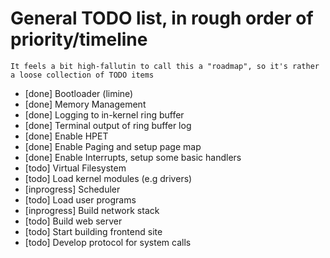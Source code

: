 # General TODO list, in rough order of priority/timeline

    It feels a bit high-fallutin to call this a "roadmap", so it's rather a loose collection of TODO items

* \[done] Bootloader (limine)
* \[done] Memory Management
* \[done] Logging to in-kernel ring buffer
* \[done] Terminal output of ring buffer log
* \[done] Enable HPET
* \[done] Enable Paging and setup page map
* \[done] Enable Interrupts, setup some basic handlers
* \[todo] Virtual Filesystem
* \[todo] Load kernel modules (e.g drivers)
* \[inprogress] Scheduler
* \[todo] Load user programs
* \[inprogress] Build network stack
* \[todo] Build web server
* \[todo] Start building frontend site
* \[todo] Develop protocol for system calls
